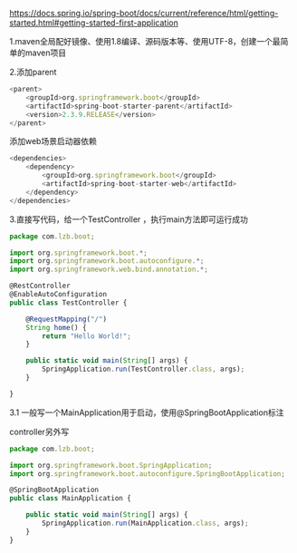 https://docs.spring.io/spring-boot/docs/current/reference/html/getting-started.html#getting-started-first-application



1.maven全局配好镜像、使用1.8编译、源码版本等、使用UTF-8，创建一个最简单的maven项目

2.添加parent

```javascript
<parent>
    <groupId>org.springframework.boot</groupId>
    <artifactId>spring-boot-starter-parent</artifactId>
    <version>2.3.9.RELEASE</version>
</parent>
```

添加web场景启动器依赖

```javascript
<dependencies>
    <dependency>
        <groupId>org.springframework.boot</groupId>
        <artifactId>spring-boot-starter-web</artifactId>
    </dependency>
</dependencies>
```

3.直接写代码，给一个TestController ，执行main方法即可运行成功

```javascript
package com.lzb.boot;

import org.springframework.boot.*;
import org.springframework.boot.autoconfigure.*;
import org.springframework.web.bind.annotation.*;

@RestController
@EnableAutoConfiguration
public class TestController {

    @RequestMapping("/")
    String home() {
        return "Hello World!";
    }

    public static void main(String[] args) {
        SpringApplication.run(TestController.class, args);
    }

}
```



3.1 一般写一个MainApplication用于启动，使用@SpringBootApplication标注

controller另外写

```javascript
package com.lzb.boot;

import org.springframework.boot.SpringApplication;
import org.springframework.boot.autoconfigure.SpringBootApplication;

@SpringBootApplication
public class MainApplication {

    public static void main(String[] args) {
        SpringApplication.run(MainApplication.class, args);
    }
}
```

